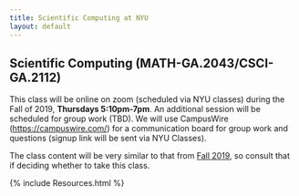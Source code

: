 ```yaml
---
title: Scientific Computing at NYU
layout: default
---
```

## Scientific Computing (MATH-GA.2043/CSCI-GA.2112)

This class will be online on zoom (scheduled via NYU classes) during the Fall of 2019, **Thursdays 5:10pm-7pm**.
An additional session will be scheduled for group work (TBD). 
We will use CampusWire (https://campuswire.com/) for a communication board for group work and questions (signup link will be sent via NYU Classes).

The class content will be very similar to that from [Fall 2019](https://cims.nyu.edu/~donev/Teaching/SciComp-Fall2019/), so consult that if deciding whether to take this class.

{% include Resources.html %}

